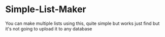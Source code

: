 # Simple-List-Maker
You can make multiple lists using this, quite simple but works just find but it's not going to upload it to any database
